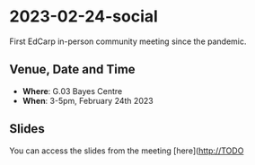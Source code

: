 # 2023-02-24-social
First EdCarp in-person community meeting since the pandemic.

## Venue, Date and Time
* **Where**: G.03 Bayes Centre 
* **When**: 3-5pm, February 24th 2023

## Slides

You can access the slides from the meeting [here]([http://TODO](https://github.com/edcarp/2023-02-24-social/blob/main/slides.pdf)
